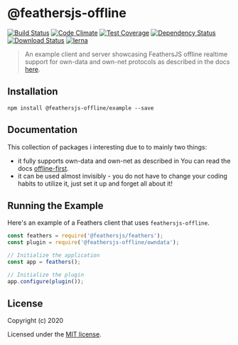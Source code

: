 # @feathersjs-offline

[![Build Status](https://travis-ci.org/mhillerstrom/feathersjs-offline.png?branch=master)](https://travis-ci.org/mhillerstrom/feathersjs-offline)
[![Code Climate](https://codeclimate.com/github/mhillerstrom/feathersjs-offline/badges/gpa.svg)](https://codeclimate.com/github/mhillerstrom/feathersjs-offline)
[![Test Coverage](https://codeclimate.com/github/mhillerstrom/feathersjs-offline/badges/coverage.svg)](https://codeclimate.com/github/mhillerstrom/feathersjs-offline/coverage)
[![Dependency Status](https://img.shields.io/david/mhillerstrom/feathersjs-offline.svg?style=flat-square)](https://david-dm.org/mhillerstrom/feathersjs-offline)
[![Download Status](https://img.shields.io/npm/dm/feathersjs-offline.svg?style=flat-square)](https://www.npmjs.com/package/feathersjs-offline)
[![lerna](https://img.shields.io/badge/maintained%20with-lerna-cc00ff.svg)](https://lerna.js.org/)

> An example client and server showcasing FeathersJS offline realtime support for own-data and own-net protocols as described in the docs [here](https://auk.docs.feathersjs.com/guides/offline-first/readme.html#offline-first).


## Installation

```
npm install @feathersjs-offline/example --save
```

## Documentation

This collection of packages i interesting due to to mainly two things:
- it fully supports own-data and own-net as described in You can read the docs [offline-first](https://docs.feathersjs.com/guides/offline-first/readme.html).
- it can be used almost invisibly - you do not have to change your coding habits to utilize it, just set it up and forget all about it!


## Running the Example

Here's an example of a Feathers client that uses `feathersjs-offline`. 

```js
const feathers = require('@feathersjs/feathers');
const plugin = require('@feathersjs-offline/owndata');

// Initialize the application
const app = feathers();

// Initialize the plugin
app.configure(plugin());
```

## License

Copyright (c) 2020

Licensed under the [MIT license](LICENSE).
